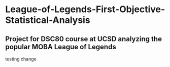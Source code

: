 # League-of-Legends-First-Objective-Statistical-Analysis

## Project for DSC80 course at UCSD analyzing the popular MOBA League of Legends
testing change